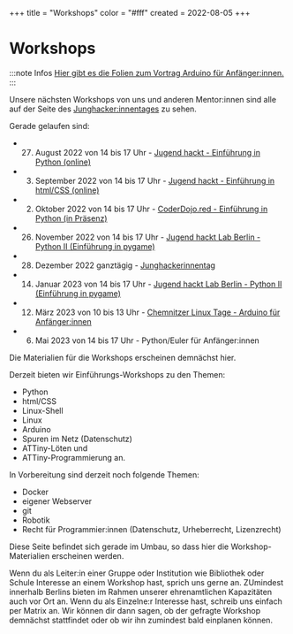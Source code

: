 +++
title = "Workshops"
color = "#fff"
created = 2022-08-05
+++

<script lang="ts">
  import Figure from '$lib/components/Figure.svelte';
</script>

# Workshops

:::note Infos
[Hier gibt es die Folien zum Vortrag Arduino für Anfänger:innen.](https://cloud.kobschaetzki.de/f/699350705c5b40eda6ec/?dl=1)
:::

Unsere nächsten Workshops von uns und anderen Mentor:innen sind alle auf der Seite des [Junghacker:innentages](https://junghackerinnentag.de) zu sehen.

Gerade gelaufen sind:

- 27. August 2022 von 14 bis 17 Uhr - [Jugend hackt - Einführung in Python (online)](https://coderdojo.red/posts/news/2022-08-27/)

- 3. September 2022 von 14 bis 17 Uhr - [Jugend hackt - Einführung in html/CSS (online)](https://coderdojo.red/posts/news/2022-09-03/)

- 2. Oktober 2022 von 14 bis 17 Uhr - [CoderDojo.red - Einführung in Python (in Präsenz)](https://coderdojo.red/posts/news/2022-10-02/)

- 26. November 2022 von 14 bis 17 Uhr - [ Jugend hackt Lab Berlin - Python II (Einführung in pygame)](https://coderdojo.red/posts/news/2022-11-26/)

- 28. Dezember 2022 ganztägig - [Junghackerinnentag](https://coderdojo.red/posts/news/2022-12-28-junghackerinnentag_2022/)

- 14. Januar 2023 von 14 bis 17 Uhr - [ Jugend hackt Lab Berlin - Python II (Einführung in pygame)](https://coderdojo.red/posts/news/2023-01-14/)

- 12. März 2023 von 10 bis 13 Uhr - [Chemnitzer Linux Tage - Arduino für Anfänger:innen](https://chemnitzer.linux-tage.de/2023/de/programm/junior)

- 6. Mai 2023 von 14 bis 17 Uhr - Python/Euler für Anfänger:innen 

Die Materialien für die Workshops erscheinen demnächst hier.

Derzeit bieten wir Einführungs-Workshops zu den Themen:

- Python
- html/CSS
- Linux-Shell
- Linux
- Arduino
- Spuren im Netz (Datenschutz)
- ATTiny-Löten und
- ATTiny-Programmierung an.

In Vorbereitung sind derzeit noch folgende Themen:

- Docker
- eigener Webserver
- git
- Robotik
- Recht für Programmier:innen (Datenschutz, Urheberrecht, Lizenzrecht)

Diese Seite befindet sich gerade im Umbau, so dass hier die Workshop-Materialien erscheinen werden.

Wenn du als Leiter:in einer Gruppe oder Institution wie Bibliothek oder Schule Interesse an einem Workshop hast, sprich uns gerne an. ZUmindest innerhalb Berlins bieten im Rahmen unserer ehrenamtlichen Kapazitäten auch vor Ort an. Wenn du als Einzelne:r Interesse hast, schreib uns einfach per Matrix an. Wir können dir dann sagen, ob der gefragte Workshop demnächst stattfindet oder ob wir ihn zumindest bald einplanen können.
